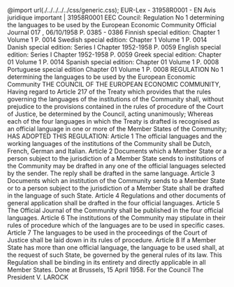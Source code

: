 @import url(./../../../../css/generic.css); 
EUR-Lex - 31958R0001 - EN
Avis juridique important
|
31958R0001
EEC Council: Regulation No 1 determining the languages to be used by the European Economic Community 
Official Journal 017 , 06/10/1958 P. 0385 - 0386 Finnish special edition: Chapter 1 Volume 1 P. 0014 Swedish special edition: Chapter 1 Volume 1 P. 0014 Danish special edition: Series I Chapter 1952-1958 P. 0059 English special edition: Series I Chapter 1952-1958 P. 0059 Greek special edition: Chapter 01 Volume 1 P. 0014 Spanish special edition: Chapter 01 Volume 1 P. 0008 Portuguese special edition Chapter 01 Volume 1 P. 0008 
REGULATION No 1 determining the languages to be used by the European Economic Community THE COUNCIL OF THE EUROPEAN ECONOMIC COMMUNITY, Having regard to Article 217 of the Treaty which provides that the rules governing the languages of the institutions of the Community shall, without prejudice to the provisions contained in the rules of procedure of the Court of Justice, be determined by the Council, acting unanimously; Whereas each of the four languages in which the Treaty is drafted is recognised as an official language in one or more of the Member States of the Community; HAS ADOPTED THIS REGULATION: Article 1 The official languages and the working languages of the institutions of the Community shall be Dutch, French, German and Italian. Article 2 Documents which a Member State or a person subject to the jurisdiction of a Member State sends to institutions of the Community may be drafted in any one of the official languages selected by the sender. The reply shall be drafted in the same language. Article 3 Documents which an institution of the Community sends to a Member State or to a person subject to the jurisdiction of a Member State shall be drafted in the language of such State. Article 4 Regulations and other documents of general application shall be drafted in the four official languages. Article 5 The Official Journal of the Community shall be published in the four official languages. Article 6 The institutions of the Community may stipulate in their rules of procedure which of the languages are to be used in specific cases. Article 7 The languages to be used in the proceedings of the Court of Justice shall be laid down in its rules of procedure. Article 8 If a Member State has more than one official language, the language to be used shall, at the request of such State, be governed by the general rules of its law. This Regulation shall be binding in its entirety and directly applicable in all Member States. Done at Brussels, 15 April 1958. For the Council The President V. LAROCK